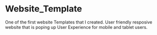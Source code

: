 # Website_Template
One of the first website Templates that I created.
User friendly resposive website that is poping up User Experience for mobile and tablet users.
